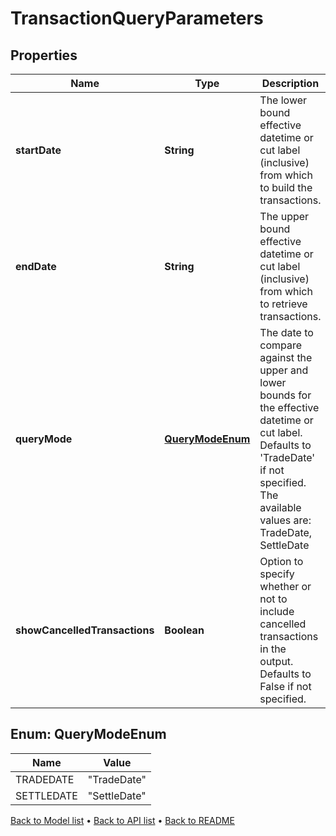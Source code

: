 

# TransactionQueryParameters


## Properties

| Name | Type | Description | Notes |
|------------ | ------------- | ------------- | -------------|
|**startDate** | **String** | The lower bound effective datetime or cut label (inclusive) from which to build the transactions. |  |
|**endDate** | **String** | The upper bound effective datetime or cut label (inclusive) from which to retrieve transactions. |  |
|**queryMode** | [**QueryModeEnum**](#QueryModeEnum) | The date to compare against the upper and lower bounds for the effective datetime or cut label. Defaults to &#39;TradeDate&#39; if not specified. The available values are: TradeDate, SettleDate |  [optional] |
|**showCancelledTransactions** | **Boolean** | Option to specify whether or not to include cancelled transactions in the output. Defaults to False if not specified. |  [optional] |



## Enum: QueryModeEnum

| Name | Value |
|---- | -----|
| TRADEDATE | &quot;TradeDate&quot; |
| SETTLEDATE | &quot;SettleDate&quot; |



[Back to Model list](../README.md#documentation-for-models) &#8226; [Back to API list](../README.md#documentation-for-api-endpoints) &#8226; [Back to README](../README.md)


